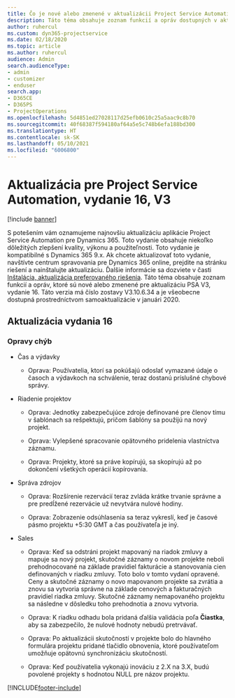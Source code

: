 ```yaml
---
title: Čo je nové alebo zmenené v aktualizácii Project Service Automation, vydanie 16, V3
description: Táto téma obsahuje zoznam funkcií a opráv dostupných v aktualizácii Project Service Automation, vydanie 16, V3
author: ruhercul
ms.custom: dyn365-projectservice
ms.date: 02/18/2020
ms.topic: article
ms.author: ruhercul
audience: Admin
search.audienceType:
- admin
- customizer
- enduser
search.app:
- D365CE
- D365PS
- ProjectOperations
ms.openlocfilehash: 5d4851ed27028117d25efb0610c25a5aac9c8b70
ms.sourcegitcommit: 40f68387f594180af64a5e5c748b6efa188bd300
ms.translationtype: HT
ms.contentlocale: sk-SK
ms.lasthandoff: 05/10/2021
ms.locfileid: "6006800"
---
```

# <a name="project-service-automation-update-release-16-v3"></a>Aktualizácia pre Project Service Automation, vydanie 16, V3

[!include [banner](../includes/psa-now-project-operations.md)]

S potešením vám oznamujeme najnovšiu aktualizáciu aplikácie Project Service Automation pre Dynamics 365. Toto vydanie obsahuje niekoľko dôležitých zlepšení kvality, výkonu a použiteľnosti.  Toto vydanie je kompatibilné s Dynamics 365 9.x. Ak chcete aktualizovať toto vydanie, navštívte centrum spravovania pre Dynamics 365 online, prejdite na stránku riešení a nainštalujte aktualizáciu. Ďalšie informácie sa dozviete v časti [Inštalácia, aktualizácia preferovaného riešenia](/dynamics365/project-service/upgrade-psa-home-page).
Táto téma obsahuje zoznam funkcií a opráv, ktoré sú nové alebo zmenené pre aktualizáciu PSA V3, vydanie 16. Táto verzia má číslo zostavy V3.10.6.34 a je všeobecne dostupná prostredníctvom samoaktualizácie v januári 2020.


## <a name="update-release-16"></a>Aktualizácia vydania 16

### <a name="bug-fixes"></a>Opravy chýb

-   Čas a výdavky

    -   Oprava: Používatelia, ktorí sa pokúšajú odoslať vymazané údaje o časoch a výdavkoch na schválenie, teraz dostanú príslušné chybové správy.

-   Riadenie projektov

    -   Oprava: Jednotky zabezpečujúce zdroje definované pre členov tímu v šablónach sa rešpektujú, pričom šablóny sa použijú na nový projekt.

    -   Oprava: Vylepšené spracovanie opätovného pridelenia vlastníctva záznamu.

    -   Oprava: Projekty, ktoré sa práve kopírujú, sa skopírujú až po dokončení všetkých operácií kopírovania.

-   Správa zdrojov

    -   Oprava: Rozšírenie rezervácií teraz zvláda krátke trvanie správne a pre predĺžené rezervácie už nevytvára nulové hodiny.

    -   Oprava: Zobrazenie odsúhlasenia sa teraz vykreslí, keď je časové pásmo projektu +5:30 GMT a čas používateľa je iný.

-   Sales

    -   Oprava: Keď sa odstráni projekt mapovaný na riadok zmluvy a mapuje sa nový projekt, skutočné záznamy o novom projekte neboli prehodnocované na základe pravidiel fakturácie a stanovovania cien definovaných v riadku zmluvy. Toto bolo v tomto vydaní opravené. Ceny a skutočné záznamy o novo mapovanom projekte sa zvrátia a znovu sa vytvoria správne na základe cenových a fakturačných pravidiel riadka zmluvy. Skutočné záznamy nemapovaného projektu sa následne v dôsledku toho prehodnotia a znovu vytvoria.

    -   Oprava: K riadku odhadu bola pridaná ďalšia validácia poľa **Čiastka**, aby sa zabezpečilo, že nulové hodnoty nebudú pretrvávať.

    -   Oprava: Po aktualizácii skutočností v projekte bolo do hlavného formulára projektu pridané tlačidlo obnovenia, ktoré používateľom umožňuje opätovnú synchronizáciu skutočností.

    -   Oprava: Keď používatelia vykonajú inováciu z 2.X na 3.X, budú povolené projekty s hodnotou NULL pre názov projektu.



[!INCLUDE[footer-include](../includes/footer-banner.md)]